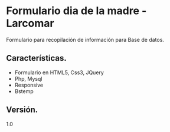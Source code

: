 # Formulario dia de la madre - Larcomar
Formulario para recopilación de información para Base de datos.

## Características.
- Formulario en HTML5, Css3, JQuery
- Php, Mysql
- Responsive
- Bstemp

## Versión.
1.0
